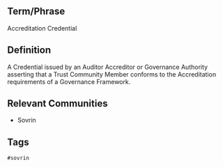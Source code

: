 ## Term/Phrase
Accreditation Credential

## Definition
A Credential issued by an Auditor Accreditor or Governance Authority asserting that a Trust Community Member conforms to the Accreditation requirements of a Governance Framework.

## Relevant Communities
* Sovrin

## Tags
```
#sovrin
```
